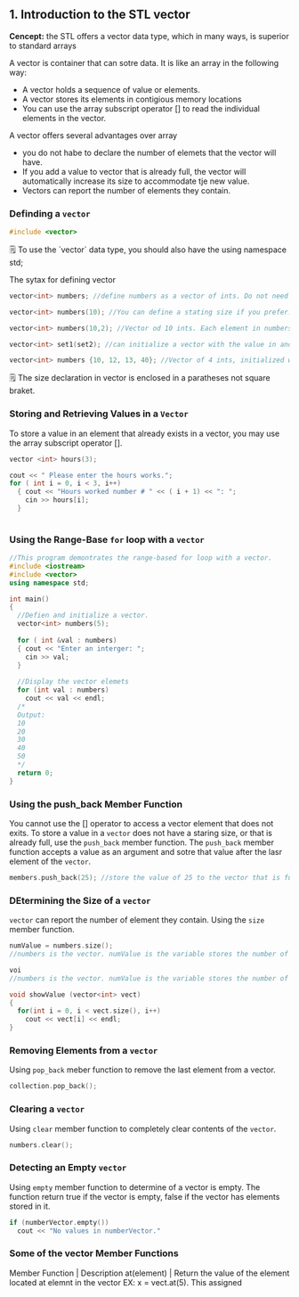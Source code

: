 ## 1. Introduction to the STL vector 
**Cencept:** the STL offers a vector data type, which in many ways, is superior to standard arrays 

A vector is container that can sotre data. It is like an array in the following way: 
- A vector holds a sequence of value or elements.
- A vector stores its elements in contigious memory locations
- You can use the array subscript operator [] to read the individual elements in the vector.

A vector offers several advantages over array 
- you do not habe to declare the number of elemets that the vector will have. 
- If you add a value to vector that is already full, the vector will automatically increase its size to accommodate tje new value. 
- Vectors can report the number of elements they contain. 

### Definding a `vector`
```cpp 
#include <vector>
```
<aside>
🗒️ To use the `vector` data type, you should also have the using namespace std;

</aside>

The sytax for defining vector 
```cpp 
vector<int> numbers; //define numbers as a vector of ints. Do not need to define the size of an vectors since it expands itself when the vector are full. 

vector<int> numbers(10); //You can define a stating size if you prefer.

vector<int> numbers(10,2); //Vector od 10 ints. Each element in numbers is initialize to the value 2

vector<int> set1(set2); //can initialize a vector with the value in another vector. Set2 will be a copy of set1

vector<int> numbers {10, 12, 13, 40}; //Vector of 4 ints, initialized with the value 10,12, 14, 40.
```

<aside>
🗒️ The size declaration in vector is enclosed in a paratheses not square braket.
</aside>

### Storing and Retrieving Values in a `Vector`
To store a value in an element that already exists in a vector, you may use the array subscript operator []. 
```cpp
vector <int> hours(3); 

cout << " Please enter the hours works."; 
for ( int i = 0, i < 3, i++)
  { cout << "Hours worked number # " << ( i + 1) << ": "; 
    cin >> hours[i];
  }
  
```
### Using the Range-Base `for` loop with a `vector`
```cpp
//This program demontrates the range-based for loop with a vector.
#include <iostream>
#include <vector> 
using namespace std; 

int main()
{
  //Defien and initialize a vector.
  vector<int> numbers(5);
  
  for ( int &val : numbers)
  { cout << "Enter an interger: "; 
    cin >> val; 
  }
  
  //Display the vector elemets
  for (int val : numbers)
    cout << val << endl; 
  /*
  Output: 
  10
  20
  30
  40
  50
  */
  return 0; 
}
```
### Using the push_back Member Function 
You cannot use the [] operator to access a vector element that does not exits. To store a value in a `vector` does not have a staring size, or that is already full, use the `push_back` member function. The `push_back` member function accepts a value as an argument and sotre that value after the lasr element of the `vector`.

```cpp
members.push_back(25); //store the value of 25 to the vector that is fulled or does not have size declaration. 
```

### DEtermining the Size of a `vector`
`vector` can report the number of element they contain. Using the `size` member function. 
```cpp
numValue = numbers.size();
//numbers is the vector. numValue is the variable stores the number of element in the vector numbers

voi 
//numbers is the vector. numValue is the variable stores the number of element in the vector number

void showValue (vector<int> vect)
{
  for(int i = 0, i < vect.size(), i++)
    cout << vect[i] << endl; 
}
```
### Removing Elements from a `vector`
Using `pop_back` meber function to remove the last element from a vector. 
```cpp
collection.pop_back(); 
```
### Clearing a `vector`
Using `clear` member function to completely clear contents of the `vector`.
```cpp
numbers.clear(); 
```

### Detecting an Empty `vector`
Using `empty` member function to determine of a vector is empty. The function return true if the vector is empty, false if the vector has elements stored in it. 
```cpp
if (numberVector.empty())
  cout << "No values in numberVector."
```
### Some of the vector Member Functions
Member Function | Description 
at(element) | Return the value of the element located at elemnt in the vector EX: x = vect.at(5). This assigned 

